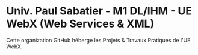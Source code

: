 # Univ. Paul Sabatier - M1 DL/IHM - UE WebX (Web Services & XML)

Cette organization GitHub héberge les Projets & Travaux Pratiques de l'UE WebX.
